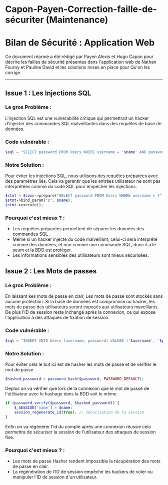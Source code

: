 # Capon-Payen-Correction-faille-de-sécuriter (Maintenance)

# Bilan de Sécurité : Application Web

Ce document réarmé a été rédigé par Payen Alexis et Hugo Capon pour décrire les failles de sécurité présentes dans l'application web de Nathan Fourny et Pauline David et les solutions mises en place pour 
Qu'on les corrige.

---

## Issue 1 : Les Injections SQL 

### Le gros Problème :
L'injection SQL est une vulnérabilité critique qui permettrait un hacker d'injecter des commandes SQL malveillantes dans des requêtes de base de données. 

### Code vulnérable :

```php
$sql = "SELECT password FROM Users WHERE username = '$name' AND password = '$password'";
```

### Notre Solution :
Pour éviter les injections SQL, nous utilisons des requêtes préparées avec des paramètres liés. Cela va garantir que les entrées utilisateur ne sont pas interprétées comme du code SQL pour empecher les injections.

```php
$stmt = $conn->prepare("SELECT password FROM Users WHERE username = ?");
$stmt->bind_param("s", $name);
$stmt->execute();
```

### Pourquoi c'est mieux ? :
- Les requêtes préparées permettent de séparer les données des commandes SQL .
- Même si un hacker injecte du code malveillant, celui-ci sera interprété comme des données, et non comme une commande SQL, donc il a le seum et la BDD est protéger.
- Les informations sensibles des utilisateurs sont mieux sécurisées.

## Issue 2 : Les Mots de passes

### Le gros Problème :
En laissant kes mots de passe en clair, Les mots de passe sont stockés sans aucune protection. Si la base de données est compromise ou hacker, les mots de passe des utilisateurs seront exposés aux utilisateurs maveillants.
De plus l'ID de session reste inchangé après la connexion, ce qui expose l'application à des attaques de fixation de session.

### Code vulnérable :

```php
$sql = "INSERT INTO Users (username, password) VALUES ('$username', '$password')";
```

### Notre Solution :

Pour éviter cela le but ici est de hasher les mots de passe et de vérifier le mot de passe

```php
$hashed_password = password_hash($password, PASSWORD_DEFAULT);
```

Deplus on va vérifier que lors de la connexion que le mot de passe de l'utilisateur avec le hashage dans la BDD soit le même.

```php
if (password_verify($password, $hashed_password)) {
    $_SESSION['name'] = $name;
    session_regenerate_id(true); // Sécurisation de la session
}
```
Enfin on va régénérer l'id du compte après une connexion réussie cela permettra de  sécuriser la session de l'utilisateur des attaques de session fixe.

### Pourquoi c'est mieux ? :

- Les mots de passe Hasher rendent impossible la récupération des mots de passe en clair.
- La régénération de l'ID de session empêche les hackers de voler ou manipuler l'ID de session d'un utilisateur.
